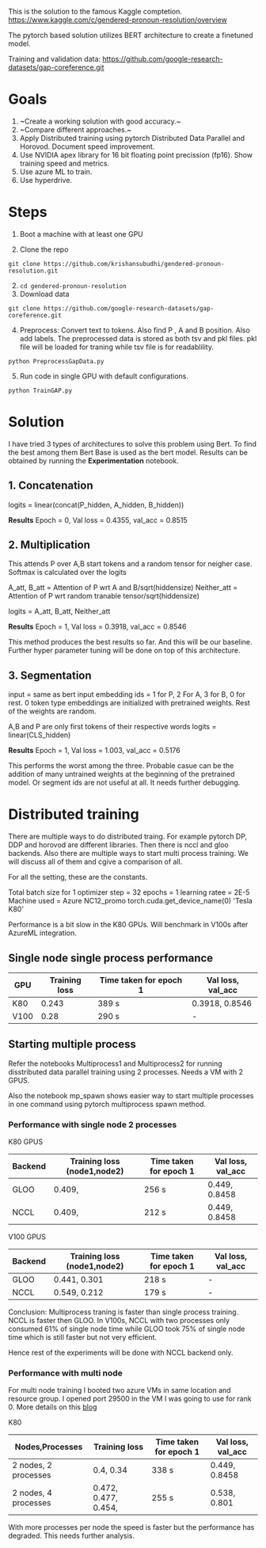 This is the solution to the famous Kaggle comptetion.
https://www.kaggle.com/c/gendered-pronoun-resolution/overview

The pytorch based solution utilizes BERT architecture to create a finetuned model.

Training and validation data: https://github.com/google-research-datasets/gap-coreference.git

# Goals

1. ~Create a working solution with good accuracy.~
2. ~Compare different approaches.~
3. Apply Distributed training using pytorch Distributed Data Parallel and Horovod. Document speed improvement.
4. Use NVIDIA apex library for 16 bit floating point precission (fp16). Show training speed and metrics.
5. Use azure ML to train. 
6. Use hyperdrive.

# Steps

1. Boot a machine with at least one GPU

1. Clone the repo
```
git clone https://github.com/krishansubudhi/gendered-pronoun-resolution.git
```
2. `cd gendered-pronoun-resolution`
3. Download data

```
git clone https://github.com/google-research-datasets/gap-coreference.git
``` 

4. Preprocess: Convert text to tokens. Also find P , A and B position. Also add labels. The preprocessed data is stored as both tsv and pkl files. pkl file will be loaded for traning while tsv file is for readablility.

```
python PreprocessGapData.py
```

5. Run code in single GPU with default configurations.
```
python TrainGAP.py
```


# Solution

I have tried 3 types of architectures to solve this problem using Bert. To find the best among them Bert Base is used as the bert model.
Results can be obtained by running the **Experimentation** notebook.

## 1. Concatenation

logits = linear(concat(P_hidden, A_hidden, B_hidden))

**Results**
Epoch = 0, Val loss = 0.4355, val_acc = 0.8515 

## 2. Multiplication

This attends P over A,B start tokens and a random tensor for neigher case. Softmax is calculated over the logits

A_att, B_att = Attention of P wrt A and B/sqrt(hiddensize)
Neither_att = Attention of P wrt random tranable tensor/sqrt(hiddensize)

logits = A_att, B_att, Neither_att

**Results**
Epoch = 1, Val loss = 0.3918, val_acc = 0.8546

This method produces the best results so far. And this will be our baseline. 
Further hyper parameter tuning will be done on top of this architecture.

## 3. Segmentation

input = same as bert
input embedding ids = 1 for P, 2 For A, 3 for B, 0 for rest. 0 token type embeddings are initialized with pretrained weights. Rest of the weights are random.

A,B and P are only first tokens of their respective words
logits = linear(CLS_hidden)

**Results**
Epoch = 1, Val loss = 1.003, val_acc = 0.5176

This performs the worst among the three. Probable casue can be the addition of many untrained weights at the beginning of the pretrained model. Or segment ids are not useful at all. It needs further debugging.


#  Distributed training

There are multiple ways to do distributed traing. For example pytorch DP, DDP and horovod are different libraries. Then there is nccl and gloo backends. Also there are multiple ways to start multi process training. We will discuss all of them and cgive a comparison of all.

For all the setting, these are the constants.

Total batch size for 1 optimizer step = 32
epochs = 1
learning ratee = 2E-5
Machine used = Azure NC12_promo
torch.cuda.get_device_name(0)
'Tesla K80'

Performance is a bit slow in the K80 GPUs. Will benchmark in V100s after AzureML integration.

## Single node single process performance


GPU | Training loss |Time taken for epoch 1 |Val loss, val_acc |
--- | --- | --- | --- |
K80 | 0.243 | 389 s|0.3918, 0.8546 |
V100 | 0.28 | 290 s| - |

## Starting multiple process
Refer the notebooks Multiprocess1 and Multiprocess2 for running disstributed data parallel training using 2 processes. Needs a VM with 2 GPUS.

Also the notebook mp_spawn shows easier way to start multiple processes in one command using pytorch multiprocess spawn method.

### Performance with single node 2 processes

K80 GPUS

|Backend|Training loss (node1,node2) |Time taken for epoch 1 |Val loss, val_acc |
|--- | --- | --- | --- |
|GLOO| 0.409, | 256 s|0.449, 0.8458 |
|NCCL| 0.409, | 212 s |0.449, 0.8458 |

V100 GPUS

|Backend|Training loss (node1,node2) |Time taken for epoch 1 |Val loss, val_acc |
|--- | --- | --- | --- |
|GLOO| 0.441, 0.301 | 218 s| - |
|NCCL| 0.549, 0.212 | 179 s | - |

Conclusion: Multiprocess traning is faster than single process training. NCCL is faster then GLOO. In V100s, NCCL with two processes only consumed 61% of single node time while GLOO took 75% of single node time which is still faster but not very efficient.

Hence rest of the experiments will be done with NCCL backend only.

### Performance with multi node 

For multi node training I booted two azure VMs in same location and resource group. I opened port 29500 in the VM I was going to use for rank 0. More details on this [blog](https://krishansubudhi.github.io/deeplearning/2019/10/15/PyTorch-Distributed.html)

K80

|Nodes,Processes|Training loss |Time taken for epoch 1 |Val loss, val_acc |
|--- | --- | --- | --- |
|2 nodes, 2 processes| 0.4, 0.34 | 338 s |0.449, 0.8458 |
|2 nodes, 4 processes| 0.472, 0.477, 0.454, | 255 s | 0.538, 0.801 |

With more processes per node the speed is faster but the performance has degraded. This needs further analysis.
